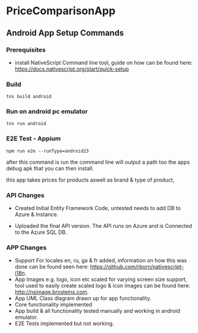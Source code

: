 # PriceComparisonApp

## Android App Setup Commands
### Prerequisites
- install NativeScript Command line tool, guide on how can be found here: https://docs.nativescript.org/start/quick-setup

### Build
```
tns build android
```
### Run on android pc emulator
```
tns run android
```
### E2E Test - Appium
```
npm run e2e --runType=android23
```

after this command is run the command line will output a path too the apps debug
apk that you can then install.

this app takes prices for products aswell as brand & type of product,
### API Changes
- Created Initial Entity Framework Code, untested needs to add DB to Azure & Instance.

- Uploaded the final API version. The API runs on Azure and is Connected to the Azure SQL DB.

### APP Changes
- Support For locales en, ru, ga & fr added, information on how this was done can
  be found seen here: https://github.com/rborn/nativescript-i18n.
- App Images e.g. logo, icon etc scaled for varying screen size support,
  tool used to easily create scaled logo & icon images can be found here: http://nsimage.brosteins.com.
- App UML Class diagram drawn up for app functionality.
- Core functionality implemented
- App build & all functionality tested manually and working in android emulator.
- E2E Tests implemented but not working.
